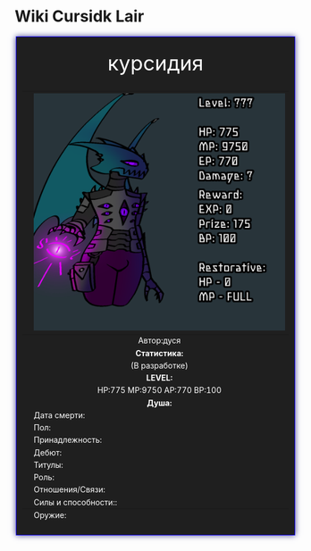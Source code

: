 <head>   
    <title>Cursidk Lair</title>
    <link rel="stylesheet" href="s3.css">
 <body background="i (19).png"></body>
    
<html>

  <title>Вики по лору игры</title>

<body>
  <h1>Wiki Cursidk Lair</h1>


  
 <div style="margin: auto; width: 500px;">
<div style="border: 1px solid rgb(17, 0, 255); padding: 10px; background-color: #1f1f1f; box-shadow: 0px 0px 10px #42418f;">
    <table>
  <caption style="text-align: center;color: white;font-size: 37px;">курсидия</caption>
    <thead>
 <tr>
        <th style="background-color: #1f1f1f;"></th>
        <th style="text-align: center;color: white;background-color: #1f1f1f;"><img src="823_20231120143543.png" width="450" height="425"></th>
        
</tr>
      
 </thead>
    <tbody>
      <tr>
        <td style="background-color: #1f1f1f;">  </td>
        <td style="text-align: center;background-color: #1f1f1f;color: white;"> Автор:дуся </td>
        
   </tr>
      <tr>
        <td style="background-color: #1f1f1f;"></td>
        <td style="text-align: center;background-color: #1f1f1f;color: white;"><b>Статистика:</b></td>
        
 </tr>
      <tr>
  <td style="background-color: #1f1f1f;"></td>
 <td style="text-align: center;background-color: #1f1f1f;color: white;">(В разработке)</td>

  </tr>
 <tr>
 <td style="background-color: #1f1f1f;"></td>
  <td style="text-align: center;background-color: #1f1f1f;color: white;"><b>LEVEL:</b></td>
 
  </tr>
      
 <tr>
 <td style="background-color: #1f1f1f;"></td>
  <td style="text-align: center;background-color: #1f1f1f;color: white;">HP:775 MP:9750 AP:770 BP:100</td>
 
 </tr>

  <tr>
        <td style="background-color: #1f1f1f"></td>
        <td style="text-align: center;background-color: #1f1f1f;color: white;"><b>Душа:</b></td>
     
</tr>
      <tr>
        <td style="background-color: #1f1f1f;"></td>
        <td style="color: white;background-color: #1f1f1f;">Дата смерти:</td>
        
</tr>
      <tr>
        <td style="background-color: #1f1f1f;"></td>
        <td style="color: white;background-color: #1f1f1f;">Пол:</td>
       
</tr>
      <tr>
        <td style="background-color: #1f1f1f"></td>
        <td style="color: white;background-color: #1f1f1f;">Принадлежность:</td>
    
</tr>
      <tr>
        <td style="background-color: #1f1f1f;"></td>
        <td style="color: white;background-color: #1f1f1f;">Дебют:</td>
       
   </tr>
      <tr>
        <td style="background-color: #1f1f1f;"></td>
        <td style="color: white;background-color: #1f1f1f;">Титулы:</td>
        
   </tr>
      <tr>
        <td style="background-color: #1f1f1f;"></td>
        <td style="color: white;background-color: #1f1f1f;">Роль:</td>
       
   </tr>
      <tr>
        <td style="background-color: #1f1f1f;"></td>
        <td style="color: white;background-color: #1f1f1f;">Отношения/Связи:</td>
        
</tr>
      <tr>
        <td style="background-color: #1f1f1f;"></td>
        <td style="color: white;background-color: #1f1f1f;">Силы и способности::</td>
       
  </tr>
    </tbody>
    <tfoot>
      <tr>
        <td style="background-color: #1f1f1f;"></td>
        <td style="color: white;background-color: #1f1f1f;">Оружие:</td>
       
  </tr>
      </tfoot>
      </table>
      
 </div>
